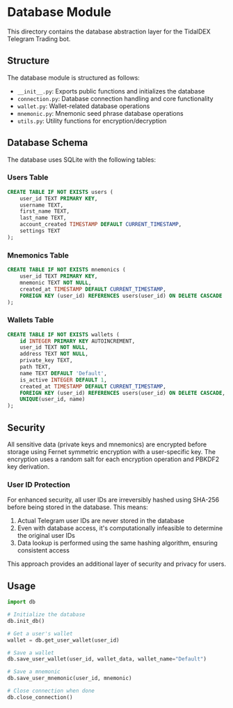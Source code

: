 # Database Module

This directory contains the database abstraction layer for the TidalDEX Telegram Trading bot.

## Structure

The database module is structured as follows:

- `__init__.py`: Exports public functions and initializes the database
- `connection.py`: Database connection handling and core functionality
- `wallet.py`: Wallet-related database operations
- `mnemonic.py`: Mnemonic seed phrase database operations
- `utils.py`: Utility functions for encryption/decryption

## Database Schema

The database uses SQLite with the following tables:

### Users Table

```sql
CREATE TABLE IF NOT EXISTS users (
    user_id TEXT PRIMARY KEY,
    username TEXT,
    first_name TEXT,
    last_name TEXT,
    account_created TIMESTAMP DEFAULT CURRENT_TIMESTAMP,
    settings TEXT
);
```

### Mnemonics Table

```sql
CREATE TABLE IF NOT EXISTS mnemonics (
    user_id TEXT PRIMARY KEY,
    mnemonic TEXT NOT NULL,
    created_at TIMESTAMP DEFAULT CURRENT_TIMESTAMP,
    FOREIGN KEY (user_id) REFERENCES users(user_id) ON DELETE CASCADE
);
```

### Wallets Table

```sql
CREATE TABLE IF NOT EXISTS wallets (
    id INTEGER PRIMARY KEY AUTOINCREMENT,
    user_id TEXT NOT NULL,
    address TEXT NOT NULL,
    private_key TEXT,
    path TEXT,
    name TEXT DEFAULT 'Default',
    is_active INTEGER DEFAULT 1,
    created_at TIMESTAMP DEFAULT CURRENT_TIMESTAMP,
    FOREIGN KEY (user_id) REFERENCES users(user_id) ON DELETE CASCADE,
    UNIQUE(user_id, name)
);
```

## Security

All sensitive data (private keys and mnemonics) are encrypted before storage using Fernet symmetric encryption with a user-specific key. The encryption uses a random salt for each encryption operation and PBKDF2 key derivation.

### User ID Protection

For enhanced security, all user IDs are irreversibly hashed using SHA-256 before being stored in the database. This means:

1. Actual Telegram user IDs are never stored in the database
2. Even with database access, it's computationally infeasible to determine the original user IDs
3. Data lookup is performed using the same hashing algorithm, ensuring consistent access

This approach provides an additional layer of security and privacy for users.

## Usage

```python
import db

# Initialize the database
db.init_db()

# Get a user's wallet
wallet = db.get_user_wallet(user_id)

# Save a wallet
db.save_user_wallet(user_id, wallet_data, wallet_name="Default")

# Save a mnemonic
db.save_user_mnemonic(user_id, mnemonic)

# Close connection when done
db.close_connection()
```
